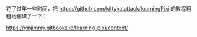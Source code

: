 花了过年一些时间，把 https://github.com/kittykatattack/learningPixi 的教程粗粗地翻译了一下：

https://yinjimmy.gitbooks.io/learning-pixi/content/

